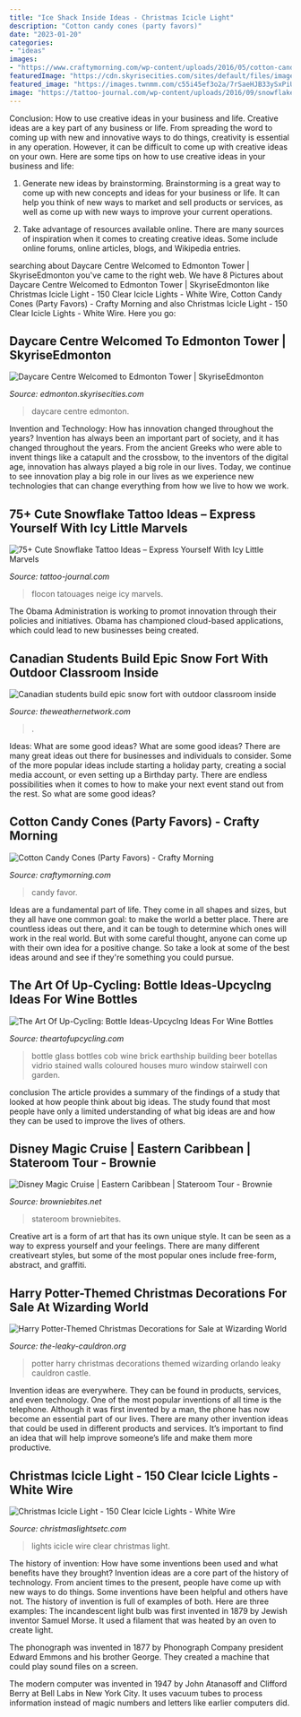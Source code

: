```yaml
---
title: "Ice Shack Inside Ideas - Christmas Icicle Light"
description: "Cotton candy cones (party favors)"
date: "2023-01-20"
categories:
- "ideas"
images:
- "https://www.craftymorning.com/wp-content/uploads/2016/05/cotton-candy-cones-party-favor.jpg"
featuredImage: "https://cdn.skyrisecities.com/sites/default/files/images/articles/2016/11/23782/23782-82734.jpg"
featured_image: "https://images.twnmm.com/c55i45ef3o2a/7rSaeHJB33ySxPiUUEs8A2/a66ea31aca73f05903c53ee4e347b973/CBC_snow_fort_2.jpg?w=1080&amp;h=1080&amp;fit=scale&amp;fm=jpg"
image: "https://tattoo-journal.com/wp-content/uploads/2016/09/snowflake-tattoo1.jpg"
---
```



Conclusion: How to use creative ideas in your business and life.
Creative ideas are a key part of any business or life. From spreading the word to coming up with new and innovative ways to do things, creativity is essential in any operation. However, it can be difficult to come up with creative ideas on your own. Here are some tips on how to use creative ideas in your business and life: 
1) Generate new ideas by brainstorming. Brainstorming is a great way to come up with new concepts and ideas for your business or life. It can help you think of new ways to market and sell products or services, as well as come up with new ways to improve your current operations. 

2) Take advantage of resources available online. There are many sources of inspiration when it comes to creating creative ideas. Some include online forums, online articles, blogs, and Wikipedia entries.

	

		
searching about Daycare Centre Welcomed to Edmonton Tower | SkyriseEdmonton you've came to the right web. We have 8 Pictures about Daycare Centre Welcomed to Edmonton Tower | SkyriseEdmonton like Christmas Icicle Light - 150 Clear Icicle Lights - White Wire, Cotton Candy Cones (Party Favors) - Crafty Morning and also Christmas Icicle Light - 150 Clear Icicle Lights - White Wire. Here you go:
		
    
## Daycare Centre Welcomed To Edmonton Tower | SkyriseEdmonton

<img loading=lazy src="https://cdn.skyrisecities.com/sites/default/files/images/articles/2016/11/23782/23782-82734.jpg" onerror="this.onerror=null;this.src='https://tse4.mm.bing.net/th?id=OIP.hlYDkpRCrMV9v6nnoC5FwQHaE7&amp;pid=15.1';" alt="Daycare Centre Welcomed to Edmonton Tower | SkyriseEdmonton">

_Source: edmonton.skyrisecities.com_

>daycare centre edmonton. 

	

Invention and Technology: How has innovation changed throughout the years?
Invention has always been an important part of society, and it has changed throughout the years. From the ancient Greeks who were able to invent things like a catapult and the crossbow, to the inventors of the digital age, innovation has always played a big role in our lives. Today, we continue to see innovation play a big role in our lives as we experience new technologies that can change everything from how we live to how we work.

    
## 75+ Cute Snowflake Tattoo Ideas – Express Yourself With Icy Little Marvels

<img loading=lazy src="https://tattoo-journal.com/wp-content/uploads/2016/09/snowflake-tattoo1.jpg" onerror="this.onerror=null;this.src='https://tse2.mm.bing.net/th?id=OIP.RZ5qLZHuW8Y2yhvR2fyUNQHaHa&amp;pid=15.1';" alt="75+ Cute Snowflake Tattoo Ideas – Express Yourself With Icy Little Marvels">

_Source: tattoo-journal.com_

>flocon tatouages neige icy marvels. 

	

The Obama Administration is working to promot innovation through their policies and initiatives. Obama has championed cloud-based applications, which could lead to new businesses being created.

    
## Canadian Students Build Epic Snow Fort With Outdoor Classroom Inside

<img loading=lazy src="https://images.twnmm.com/c55i45ef3o2a/7rSaeHJB33ySxPiUUEs8A2/a66ea31aca73f05903c53ee4e347b973/CBC_snow_fort_2.jpg?w=1080&amp;h=1080&amp;fit=scale&amp;fm=jpg" onerror="this.onerror=null;this.src='https://tse4.mm.bing.net/th?id=OIP.hWIYv0n1cdET25IWUAStrwHaHa&amp;pid=15.1';" alt="Canadian students build epic snow fort with outdoor classroom inside">

_Source: theweathernetwork.com_

>. 

	

Ideas: What are some good ideas?
What are some good ideas?
There are many great ideas out there for businesses and individuals to consider. Some of the more popular ideas include starting a holiday party, creating a social media account, or even setting up a Birthday party. There are endless possibilities when it comes to how to make your next event stand out from the rest. So what are some good ideas?

    
## Cotton Candy Cones (Party Favors) - Crafty Morning

<img loading=lazy src="https://www.craftymorning.com/wp-content/uploads/2016/05/cotton-candy-cones-party-favor.jpg" onerror="this.onerror=null;this.src='https://tse1.mm.bing.net/th?id=OIP.VhkM-8vKdnxgf0Qoxh8fIwHaJ4&amp;pid=15.1';" alt="Cotton Candy Cones (Party Favors) - Crafty Morning">

_Source: craftymorning.com_

>candy favor. 

	

Ideas are a fundamental part of life. They come in all shapes and sizes, but they all have one common goal: to make the world a better place. There are countless ideas out there, and it can be tough to determine which ones will work in the real world. But with some careful thought, anyone can come up with their own idea for a positive change. So take a look at some of the best ideas around and see if they're something you could pursue.

    
## The Art Of Up-Cycling: Bottle Ideas-Upcyclng Ideas For Wine Bottles

<img loading=lazy src="http://2.bp.blogspot.com/-vBQFl-rqTn0/UtEh3Nd45-I/AAAAAAAAE_I/SCf9Axo35YA/s1600/glass+bottle+walls.jpg" onerror="this.onerror=null;this.src='https://tse4.mm.bing.net/th?id=OIP.Vq134XFed-Kh8PeabzAjOgHaFj&amp;pid=15.1';" alt="The Art Of Up-Cycling: Bottle Ideas-Upcyclng Ideas For Wine Bottles">

_Source: theartofupcycling.com_

>bottle glass bottles cob wine brick earthship building beer botellas vidrio stained walls coloured houses muro window stairwell con garden. 

	

conclusion
The article provides a summary of the findings of a study that looked at how people think about big ideas. The study found that most people have only a limited understanding of what big ideas are and how they can be used to improve the lives of others.

    
## Disney Magic Cruise | Eastern Caribbean | Stateroom Tour - Brownie

<img loading=lazy src="https://www.browniebites.net/wp-content/uploads/2012/03/disney-magic-stateroom-photos-3.jpg" onerror="this.onerror=null;this.src='https://tse2.mm.bing.net/th?id=OIP.xKDNA2QOqILtV66bqPLTaQHaE7&amp;pid=15.1';" alt="Disney Magic Cruise | Eastern Caribbean | Stateroom Tour - Brownie">

_Source: browniebites.net_

>stateroom browniebites. 

	

Creative art is a form of art that has its own unique style. It can be seen as a way to express yourself and your feelings. There are many different creativeart styles, but some of the most popular ones include free-form, abstract, and graffiti.

    
## Harry Potter-Themed Christmas Decorations For Sale At Wizarding World

<img loading=lazy src="https://www.the-leaky-cauldron.org/wp-content/uploads/assets/22528595_10155728177574330_8415857004892267037_o.jpg" onerror="this.onerror=null;this.src='https://tse3.mm.bing.net/th?id=OIP.3b3zp26QMd57pFLJ44h4WwHaHa&amp;pid=15.1';" alt="Harry Potter-Themed Christmas Decorations for Sale at Wizarding World">

_Source: the-leaky-cauldron.org_

>potter harry christmas decorations themed wizarding orlando leaky cauldron castle. 

	

Invention ideas are everywhere. They can be found in products, services, and even technology. One of the most popular inventions of all time is the telephone. Although it was first invented by a man, the phone has now become an essential part of our lives. There are many other invention ideas that could be used in different products and services. It’s important to find an idea that will help improve someone’s life and make them more productive.

    
## Christmas Icicle Light - 150 Clear Icicle Lights - White Wire

<img loading=lazy src="https://cdn.christmaslightsetc.com/images/ProductCloseup/35976/Bright-Clear-Icicle-Lights-White-Wire-2750.jpg" onerror="this.onerror=null;this.src='https://tse1.mm.bing.net/th?id=OIP.GdMJMJEXMUCMI-PZJjcJwQHaHa&amp;pid=15.1';" alt="Christmas Icicle Light - 150 Clear Icicle Lights - White Wire">

_Source: christmaslightsetc.com_

>lights icicle wire clear christmas light. 

	

The history of invention: How have some inventions been used and what benefits have they brought?
Invention ideas are a core part of the history of technology. From ancient times to the present, people have come up with new ways to do things. Some inventions have been helpful and others have not. The history of invention is full of examples of both. Here are three examples:
The incandescent light bulb was first invented in 1879 by Jewish inventor Samuel Morse. It used a filament that was heated by an oven to create light.

The phonograph was invented in 1877 by Phonograph Company president Edward Emmons and his brother George. They created a machine that could play sound files on a screen.

The modern computer was invented in 1947 by John Atanasoff and Clifford Berry at Bell Labs in New York City. It uses vacuum tubes to process information instead of magic numbers and letters like earlier computers did.

